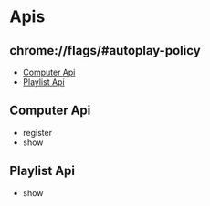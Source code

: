 # Apis
chrome://flags/#autoplay-policy
---

- [Computer Api](#computer-controller)
- [Playlist Api](#playlist-controller)

<a name="computer-controller"></a>
## Computer Api

- register
- show

<a name="playlist-controller"></a>
## Playlist Api

- show